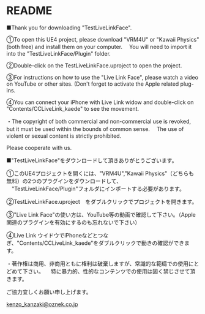 # README

■Thank you for downloading "TestLiveLinkFace".

①To open this UE4 project, please download "VRM4U" or "Kawaii Physics" (both free) and install them on your computer.
　You will need to import it into the "TestLiveLinkFace/Plugin" folder.

②Double-click on the TestLiveLinkFace.uproject to open the project.

③For instructions on how to use the "Live Link Face", please watch a video on YouTube or other sites. (Don't forget to activate the Apple related plug-ins.

④You can connect your iPhone with Live Link widow and double-click on "Contents/CCLiveLink_kaede" to see the movement.

・The copyright of both commercial and non-commercial use is revoked, but it must be used within the bounds of common sense.
　The use of violent or sexual content is strictly prohibited.

Please cooperate with us.


■"TestLiveLinkFace"をダウンロードして頂きありがとうございます。

①このUE4プロジェクトを開くには、"VRM4U","Kawaii Physics"（どちらも無料）の2つのプラグインをダウンロードして、
　"TestLiveLinkFace/Plugin"フォルダにインポートする必要があります。

②TestLiveLinkFace.uproject　をダブルクリックでプロジェクトを開きます。

③"Live Link Face"の使い方は、YouTube等の動画で確認して下さい。（Apple関連のプラグインを有効にするのも忘れないで下さい）

④Live Link ウイドウでiPhoneなどとつなぎ、"Contents/CCLiveLink_kaede"をダブルクリックで動きの確認ができます。

・著作権は商用、非商用ともに権利は破棄しますが、常識的な範疇での使用にとどめて下さい。
　特に暴力的、性的なコンテンツでの使用は固く禁じさせて頂きます。

ご協力宜しくお願い申し上げます。


kenzo_kanzaki@oznek.co.jp
